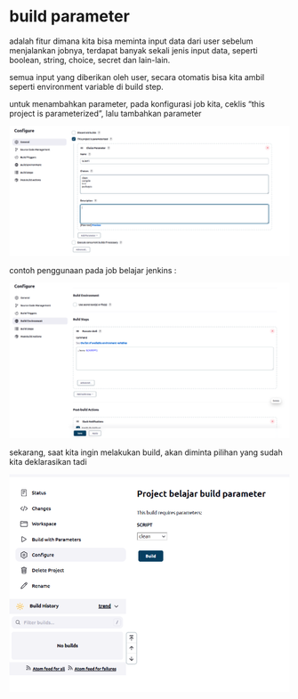 # build parameter

adalah fitur dimana kita bisa meminta input data dari user sebelum menjalankan jobnya, terdapat banyak sekali jenis input data, seperti boolean, string, choice, secret dan lain-lain.

semua input yang diberikan oleh user, secara otomatis bisa kita ambil seperti environment variable di build step. 

untuk menambahkan parameter, pada konfigurasi job kita, ceklis “this project is parameterized”, lalu tambahkan parameter

![Untitled](build%20parameter%20702cabb72d774f5892488728e8ceaa73/Untitled.png)

contoh penggunaan pada job belajar jenkins :

![Untitled](build%20parameter%20702cabb72d774f5892488728e8ceaa73/Untitled%201.png)

sekarang, saat kita ingin melakukan build, akan diminta pilihan yang sudah kita deklarasikan tadi

![Untitled](build%20parameter%20702cabb72d774f5892488728e8ceaa73/Untitled%202.png)